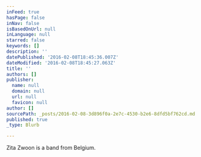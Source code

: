 ```yaml
---
inFeed: true
hasPage: false
inNav: false
isBasedOnUrl: null
inLanguage: null
starred: false
keywords: []
description: ''
datePublished: '2016-02-08T18:45:36.007Z'
dateModified: '2016-02-08T18:45:27.063Z'
title: ''
authors: []
publisher:
  name: null
  domain: null
  url: null
  favicon: null
author: []
sourcePath: _posts/2016-02-08-3d896f0a-2e7c-4530-b2e6-8dfd5bf762cd.md
published: true
_type: Blurb

---
```

Zita Zwoon is a band from Belgium.